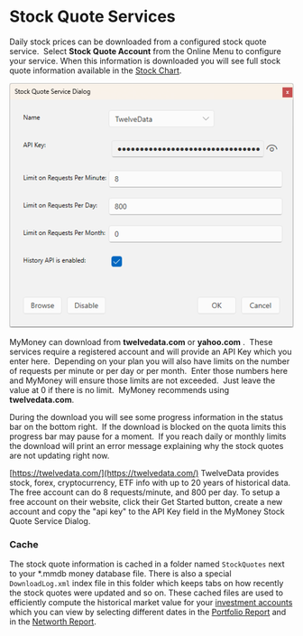 # Stock Quote Services

Daily stock prices can be downloaded from a configured stock quote service.  Select **Stock Quote Account**  from the Online Menu to configure your service.
When this information is downloaded you will see full stock quote information available in the [Stock Chart](../Charts/StockChart.md).


![](../Images/Stock%20Quote%20Services.png)

MyMoney can download from **twelvedata.com** or **yahoo.com** .  These services require a registered account and will provide an API Key which you enter here.  Depending on your plan you will also have limits on the number of requests per minute or per day or per month.  Enter those numbers here and MyMoney will ensure those limits are not exceeded.  Just leave the value at 0 if there is no limit.  MyMoney recommends
using **twelvedata.com**.

During the download you will see some progress information in the status bar on the bottom right.  If the download is blocked on the quota limits this progress bar may pause for a moment.  If you reach daily or monthly limits the download will print an error message explaining why the stock quotes are not updating right now.

[https://twelvedata.com/](https://twelvedata.com/)
TwelveData provides stock, forex, cryptocurrency, ETF info with up to 20 years of historical data.  The free account can do 8 requests/minute,
and 800 per day. To setup a free account on their website, click their Get Started button, create a new account and copy the "api key" to the API Key field in the MyMoney Stock Quote Service Dialog.

<!-- [https://iexcloud.io/](https://iexcloud.io/)
To setup a free account on iexcloud.io, click their Get Started button, create a new account and select the "Start" account which is free up to 500,000 messages per month, which should be plenty.  MyMoney will only make one call for each 100 stocks you own each time you launch it.  You will get a verification email and when it arrives click the link which will take you back to iexcloud.io.  Click the "[API Tokens](https://iexcloud.io/console/tokens)" tab and you will see two tokens, a Secret and a Publishable one.  Save these in a safe place, and copy the "publishable" token to the API Key field in the MyMoney Stock Quote Service Dialog.

[https://www.alphavantage.co/](https://www.alphavantage.co/)
Click "Get Your Free API Key Today" button right on the home page, and enter your name and email, then click "get free api key".  The same page will give you a message saying "Your API key is: " with a number that looks like this: "RTY28311JXWBEYOP" and so copy that to the API key field in the MyMoney Stock Quote Service Dialog.  This free account has a limit of 5 API requests per minute and MyMoney will send one request per stock that you own, so it will hit this limit quickly.  MyMoney will pause for a minute and continue.  If you want to unblock faster downloads, you can go to a [https://www.alphavantage.co/premium/](https://www.alphavantage.co/premium/) membership.

AlphaVantage.co supports downloading 20 year stock price history and MyMoney will use this feature to fill in any missing UnitPrice information.-->

### Cache

The stock quote information is cached in a folder named `StockQuotes`
next to your *.mmdb money database file.  There is also a special
`DownloadLog.xml` index file in this folder which keeps tabs on how
recently the stock quotes were updated and so on.  These cached files
are used to efficiently compute the historical market value for your
[investment accounts](InvestmentAccounts.md) which you can view by selecting
different dates in the [Portfolio Report](../reports/InvestmentPortfolio.md)
and in the [Networth Report](../reports/NetworthReport.md).





